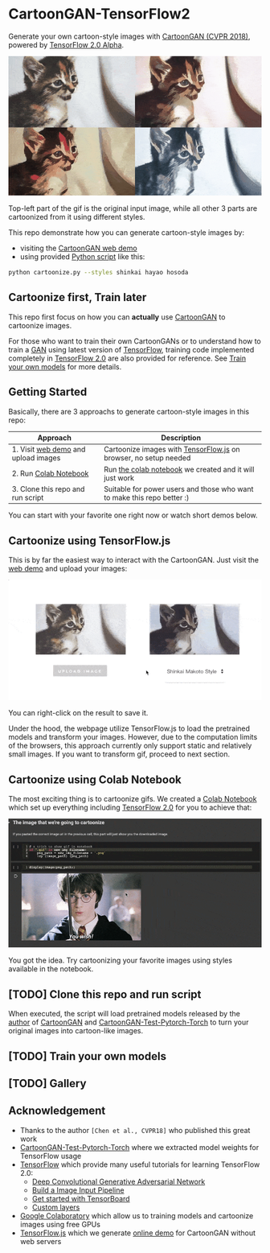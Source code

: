 # CartoonGAN-TensorFlow2
Generate your own cartoon-style images with [CartoonGAN (CVPR 2018)](http://openaccess.thecvf.com/content_cvpr_2018/papers/Chen_CartoonGAN_Generative_Adversarial_CVPR_2018_paper.pdf), powered by [TensorFlow 2.0 Alpha](https://www.tensorflow.org/alpha).

![cat](images/cover.gif)

Top-left part of the gif is the original input image, while all other 3 parts are cartoonized from it using different styles.

This repo demonstrate how you can generate cartoon-style images by:
- visiting the [CartoonGAN web demo](https://leemeng.tw/drafts/generate-anime-using-cartoongan-and-tensorflow.html) 
- using provided [Python script](cartoonize.py) like this:

```bash
python cartoonize.py --styles shinkai hayao hosoda
```

## Cartoonize first, Train later

This repo first focus on how you can **actually** use [CartoonGAN](http://openaccess.thecvf.com/content_cvpr_2018/papers/Chen_CartoonGAN_Generative_Adversarial_CVPR_2018_paper.pdf) to cartoonize images. 

For those who want to train their own CartoonGANs or to understand how to train a [GAN](https://en.wikipedia.org/wiki/Generative_adversarial_network) using latest version of [TensorFlow](https://www.tensorflow.org/), training code implemented completely in [TensorFlow 2.0](https://www.tensorflow.org/alpha) are also provided for reference. See [Train your own models](#train-your-own-models) for more details.

## Getting Started

Basically, there are 3 approachs to generate cartoon-style images in this repo:

| Approach | Description |
| ------------- | ------------- |
| 1. Visit [web demo](https://leemeng.tw/drafts/generate-anime-using-cartoongan-and-tensorflow.html) and upload images | Cartoonize images with [TensorFlow.js](https://www.tensorflow.org/js) on browser, no setup needed |
| 2. Run [Colab Notebook](https://colab.research.google.com/drive/1WIZBHix_cYIGsBKa4phIwCq5qXwO8fRX) | Run [the colab notebook](https://colab.research.google.com/drive/1WIZBHix_cYIGsBKa4phIwCq5qXwO8fRX) we created and it will just work |
| 3. Clone this repo and run script | Suitable for power users and those who want to make this repo better :) |

You can start with your favorite one right now or watch short demos below.

## Cartoonize using TensorFlow.js

This is by far the easiest way to interact with the CartoonGAN. Just visit the [web demo](https://leemeng.tw/drafts/generate-anime-using-cartoongan-and-tensorflow.html) and upload your images:

![tfjs-demo](images/tfjs-demo.gif)

You can right-click on the result to save it.

Under the hood, the webpage utilize TensorFlow.js to load the pretrained models and transform your images. However, due to the computation limits of the browsers, this approach currently only support static and relatively small images. If you want to transform gif, proceed to next section.

## Cartoonize using Colab Notebook 

The most exciting thing is to cartoonize gifs. We created a [Colab Notebook](https://colab.research.google.com/drive/1WIZBHix_cYIGsBKa4phIwCq5qXwO8fRX) which set up everything including [TensorFlow 2.0](https://www.tensorflow.org/alpha) for you to achieve that:

![colab-demo](images/colab-demo.gif)

You got the idea. Try cartoonizing your favorite images using styles available in the notebook.

## [TODO] Clone this repo and run script

When executed, the script will load pretrained models released by the [author](http://cg.cs.tsinghua.edu.cn/people/~Yongjin/Yongjin.htm) of [CartoonGAN](http://openaccess.thecvf.com/content_cvpr_2018/papers/Chen_CartoonGAN_Generative_Adversarial_CVPR_2018_paper.pdf) and [CartoonGAN-Test-Pytorch-Torch](https://github.com/Yijunmaverick/CartoonGAN-Test-Pytorch-Torch) to turn your original images into cartoon-like images. 

## [TODO] Train your own models

## [TODO] Gallery

## Acknowledgement
- Thanks to the author `[Chen et al., CVPR18]` who published this great work
- [CartoonGAN-Test-Pytorch-Torch](https://github.com/Yijunmaverick/CartoonGAN-Test-Pytorch-Torch) where we extracted model weights for TensorFlow usage
- [TensorFlow](https://www.tensorflow.org/) which provide many useful tutorials for learning TensorFlow 2.0:
    - [Deep Convolutional Generative Adversarial Network](https://www.tensorflow.org/alpha/tutorials/generative/dcgan)
    - [Build a Image Input Pipeline](https://www.tensorflow.org/alpha/tutorials/load_data/images)
    - [Get started with TensorBoard](https://www.tensorflow.org/tensorboard/r2/get_started)
    - [Custom layers](https://www.tensorflow.org/tutorials/eager/custom_layers)
- [Google Colaboratory](https://colab.research.google.com/) which allow us to training models and cartoonize images using free GPUs
- [TensorFlow.js](https://www.tensorflow.org/js) which we generate [online demo](https://leemeng.tw/drafts/generate-anime-using-cartoongan-and-tensorflow.html) for CartoonGAN without web servers
